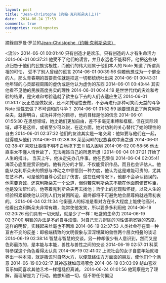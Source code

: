 ```yaml
---
layout: post
title: "Jean-Christophe (約翰·克利斯朵夫(上))"
date:  2014-06-24 17:53
comments: true
categories: readingnotes
---
```

摘錄自罗曼·罗兰的[Jean-Christophe（约翰·克利斯朵夫）](http://book.douban.com/subject/1851058/)

<流沙>
2014-06-01 00:01:40
只有创造才是欢乐。只有创造的人才有生命活力
2014-06-01 00:37:21
他受不了他们的谎言，并且永远也不能释怀。他把这些缺点归咎于他们的民族劣根性，而他们的伟大则属于他们本人的
Note	知道了所谓真相的可怕， 受不了别人曾经的谎言
2014-06-01 00:39:56
倘若他想成为一个健全的人，那么青春期的首要责任就是把这一切都统统吐出来
2014-06-01 00:43:31
他年轻的心灵鄙视周围的虚伪或是他认为虚伪的东西
2014-06-01 00:43:44
其实他看不见他的民族高度务实的理性
2014-06-01 00:44:19
是世世代代的灾难和考验的结果，是灾难和考验造就了欲生存下去的人们去适应生活
2014-06-01 01:51:17
反正总是做奴隶，还不如凭理性去做，不必再进行那种可笑而无益的斗争
Note	理性去做？不可调和的斗争？
2014-06-01 01:52:59
她要想真正了解克利斯朵夫，就得明白，成功并非他的目标，他的目标是他的信念
2014-06-01 01:55:30
在思想领域，她比她们更加自由，差不多毫无束缚和框框，但在实际领域，却不是这样，或者至少可以说，在这方面，她对功利的关心替代了她的理性的自由
2014-06-01 02:37:32
他们的友谊其实是一笔交易：他如要与他们在一起，就得顺从他们
2014-06-01 02:38:38
莱茵河畔的民族喜欢中庸之道
2014-06-01 02:38:47
喜欢让事情不明不白地拖下去
II 陷入困境
2014-06-02 00:58:56
他太直率太不懂人情世故了，无法掩饰自己的所思所想
Ⅰ
2014-06-04 01:37:21
开始了人生的搏斗。
当天上午，他决定先办几件事。他在巴黎仅
2014-06-04 02:05:41
海茨心底里是赏识他的。他有充分的才智，不仅能赏识作品，而且也会评估人。他能从克利斯朵夫的愤怒与冲动之中领悟到一种力度，他认为这是难能可贵的，尤其在艺术界。可是他的自尊心受到了伤害，这在任何情况下，他都不会承认错误的。他需要真诚，还克利斯朵夫一个公道，但倘若克利斯朵夫不能在他面前俯首称臣，他是没法帮忙的。他等着克利斯朵夫再去找他；哲学上的悲观和怀疑，以及人生的经验积累都使他认识到人们为贫困所迫，最终都将不可避免地会屈尊俯就违背初衷的。
2014-06-04 02:11:34
他衡量人的标准是看对方在多大程度上能使他高兴，他看出克利斯朵夫非常有趣，能常使他发笑，所以要多多利用他
2014-06-19 02:20:26
他们具有一切天赋，就是少了一样：旺盛的生命力
2014-06-19 02:37:00
明智的办法是不必自寻烦恼，对自己无力摒除的习性该抱宽容的态度。这样的明智，实践起来丝毫也不困难
2014-06-19 02:37:53
人类社会存在着一种亘古不变的反差：即极端精致的文明假象与深深埋藏的兽性两个层次相叠的谈话
2014-06-19 02:38:14
智慧与智慧的交谈，另一种却很少有人意识到，然而又是色彩最浓的，是本能与本能，兽性与兽性之间的交谈
2014-06-19 02:57:01
科莱特参谋这个角色看得太认真
2014-06-19 02:41:02
上流社会的女子自童年始就培养出一种本领，就是撒谎时自然大方，以便笼络住方方面面的朋友，使他们个个满意
2014-06-19 03:02:17
其神态就如母鸡啄食
2014-06-19 03:03:09
胡山喜欢音乐如同喜欢其他艺术一样粗糙但真诚。
2014-06-24 01:01:56
他观察是为了理解，而理解是为了行动。他想知道一切，但不带任何偏见
